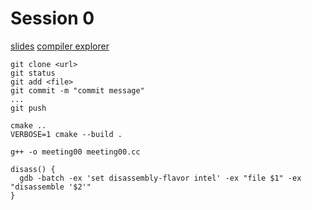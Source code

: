 Session 0
=========
[slides](http://david-grs.github.io/00.html)
[compiler explorer](http://www.godbolt.org)

```
git clone <url>
git status
git add <file>
git commit -m "commit message"
...
git push
```

```
cmake ..
VERBOSE=1 cmake --build .
```

```
g++ -o meeting00 meeting00.cc
```

```
disass() {
  gdb -batch -ex 'set disassembly-flavor intel' -ex "file $1" -ex "disassemble '$2'"
}
```

